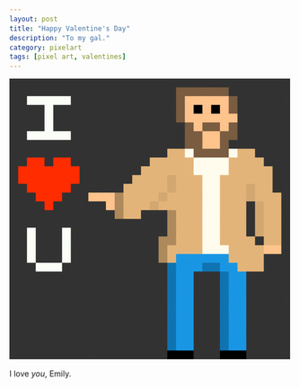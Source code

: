 ```yaml
---
layout: post
title: "Happy Valentine's Day"
description: "To my gal."
category: pixelart
tags: [pixel art, valentines]
---
```



<img src="/assets/photos/2013-02-14-happy-valentines.gif"/>

I love *you*, Emily.
